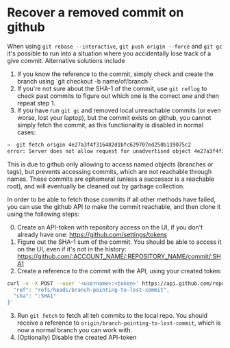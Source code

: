 # Recover a removed commit on github

When using `git rebase --interactive`, `git push origin --force` and `git gc` it's possible to run into a situation where
you accidentally lose track of a give commit. Alternative solutions include

1. If you know the reference to the commit, simply check and create the branch using `git checkout -b name/of/branch <sha1>``
2. If you're not sure about the SHA-1 of the commit, use `git reflog` to check past commits to figure out which one is the correct one
and then repeat step 1.
3. If you have run `git gc` and removed local unreachable commits (or even worse, lost your laptop), but the commit exists on github, you cannot simply fetch the commit, as this functionality is disabled in normal cases:

```sh
⇒  git fetch origin 4e27a3f4f316482d1bfc629707ed250b119075c2
error: Server does not allow request for unadvertised object 4e27a3f4f316482d1bfc629707ed250b119075c2
```

This is due to github only allowing to access named objects (branches or tags), but prevents
accessing commits, which are not reachable through names. These commits are ephemeral (unless a
successor is a reachable root), and will eventually be cleaned out by garbage collection.

In order to be able to fetch those commits if all other methods have failed, you can use the
github API to make the commit reachable, and then clone it using the following steps:

0. Create an API-token with repository access on the UI, if you don't already have one: https://github.com/settings/tokens
1. Figure out the SHA-1 sum of the commit. You should be able to access it on the UI, even if it's not in the history: https://github.com/:ACCOUNT_NAME/:REPOSITORY_NAME/commit/:SHA1
2. Create a reference to the commit with the API, using your created token:
```sh
curl -v -X POST --user '<username>:<token>' https://api.github.com/repos/:ACCOUNT_NAME/:REPOSITORY_NAME/git/refs --data '{
  "ref": "refs/heads/branch-pointing-to-lost-commit",
  "sha": ":SHA1"
}'
```
3. Run `git fetch` to fetch all teh commits to the local repo. You should receive a reference to
`origin/branch-pointing-to-lost-commit`, which is now a normal branch you can work with.
4. (Optionally) Disable the created API-token

